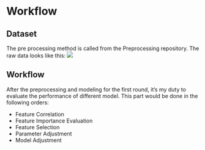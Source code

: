 # Workflow
## Dataset
The pre processing method is called from the Preprocessing repository.
The raw data looks like this:
![](Workflow/Screen%20Shot%202019-04-21%20at%2011.04.25%20PM.png)
## Workflow
After the preprocessing and modeling for the first round, it’s my duty to evaluate the performance of different model. This part would be done in the following orders:
- Feature Correlation 
- Feature Importance Evaluation
- Feature Selection
- Parameter Adjustment
- Model Adjustment